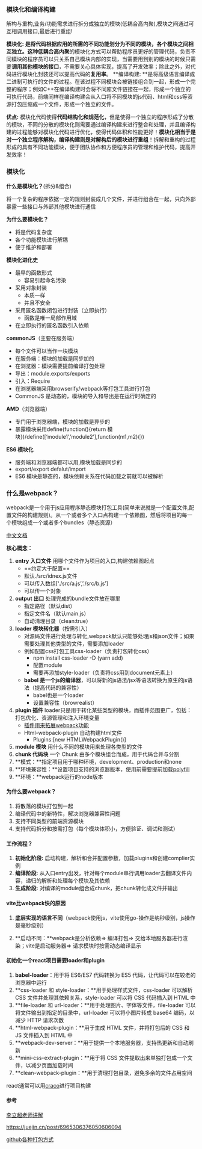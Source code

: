 ### 模块化和编译构建

解构与重构,业务/功能需求进行拆分成独立的模块(低耦合高内聚),模块之间通过可互相调用接口,最后进行重组!

**模块化: **是将代码根据应用的所需的不同功能划分为不同的模块，各个模块之间相互独立。这种**低耦合高内聚**的模块化方式可以帮助程序员更好的管理代码，负责不同模块的程序员可以只关系自己模块内部的实现，当需要用到别的模块的时候只需要**调用其他模块的接口**，不需要关心具体实现，提高了开发效率；除此之外，对代码进行模块化封装还可以提高代码的**复用率**。
**编译构建: **是将高级语言编译成二进制可执行的文件的过程。在该过程不同模块会被链接组合到一起，形成一个完整的程序；例如C++在编译构建时会将不同库文件链接在一起，形成一个独立的可执行代码，前端同样在编译构建会从入口将不同模块的js代码、html和css等资源打包压缩成一个文件，形成一个独立的文件。

**优点:** 模块化代码使得**代码结构化和规范化**，但是使得一个独立的程序形成了分散的模块，不同的分散的模块化则需要通过编译构建来进行整合和处理，并且编译构建的过程能够对模块化代码进行优化，使得代码体积和性能更好！**模块化相当于是对一个独立程序解构，编译构建则是对解构后的模块进行重组**！拆解和重构的过程形成的具有不同功能模块，便于团队协作和方便程序员的管理和维护代码，提高开发效率！



### 模块化

**什么是模块化？**(拆分&组合)

将一个复杂的程序依据一定的规则封装成几个文件，并进行组合在一起，只向外部暴露一些接口与外部其他模块进行通信

**为什么要模块化？**

+ 将是代码复杂度
+ 各个功能模块进行解耦
+ 便于维护和部署

**模块化进化史**

+ 最早的函数形式
  + 容易引起命名污染
+ 采用对象封装
  + 本质一样
  + 并且不安全
+ 采用匿名函数闭包进行封装（立即执行）
  + 函数是唯一局部作用域
+ 在立即执行的匿名函数引入依赖

**commonJS**（主要在服务端）

+ 每个文件可以当作一块模块
+ 在服务端：模块的加载是同步加的
+ 在浏览器：模块需要提前编译打包处理
+ 导出：module.exports/exports
+ 引入：Require
+ 在浏览器端采用browserify/webpack等打包工具进行打包
+ CommonJS 是动态的，模块的导入和导出是在运行时确定的

**AMD**（浏览器端）

+ 专门用于浏览器端，模块的加载是异步的
+ 暴露模块采用define(function(){return 模块})/define([‘module1’,’module2’],function(m1,m2){})

**ES6 模块化**

+ 服务端和浏览器端都可以用,模块加载是同步的
+ export/export defalut/import
+ ES6 模块是静态的，模块依赖关系在代码加载之前就可以被解析

### 什么是webpack？

webpack是一个用于js应用程序静态模块打包工具(简单来说就是一个配置文件,配置文件的构建规则)。从一个或者多个入口点构建一个依赖图，然后将项目的每一个模块组成一个或者多个bundles（静态资源）

[中文文档](https://webpack.docschina.org/concepts/)

**核心概念：**

1. **entry 入口文件** 用哪个文件作为项目的入口,构建依赖图起点
   + ==约定大于配置==
   + 默认./src/idnex.js文件
   + 可以传入数组[‘./src/a.js’,’./src/b.js’]
   + 可以传一个对象
2. **output 出口** 处理完成的bundle文件放在哪里
   + 指定路径（默认dist）
   + 指定文件名（默认main.js）
   + 自动清理目录（clean:true）
3. **loader 模块转化器**（按需引入）
   + 对源码文件进行处理与转化,webpack默认只能够处理js和json文件；如果需要处理其他类型的文件，需要添加loader
   + 例如配置css打包工具css-loader（负责打包转化css）
     + npm install css-loader -D (yarn add)
     + 配置module
     + 需要再添加style-loader（负责将css用到document元素上）
   + **babel 是一个js的编译器**，可以将新的js语法/jsx等语法转换为原生的js语法（提高代码的兼容性）
     + babel也是一个loader
     + 设置兼容性（browrealist）
4. **plugin 插件**  loader只是用于转化某些类型的模块，而插件范围更广，包括：打包优化、资源管理和注入环境变量
   + <u>插件用来拓展webpack功能</u>
   + Html-webpack-plugin 自动构建html文件
     + Plugins:[new HTMLWebpackPlugin()]
5. **module 模块** 用什么不同的模块用来处理各类型的文件
6. **chunk 代码块** 一个 Chunk 由多个模块组合而成，用于代码合并与分割
7. **模式：**指定项目用于哪种环境，development、production和none
8. **环境兼容性：**设置项目支持的浏览器版本，使用前需要提前加载[polyfill](https://webpack.docschina.org/guides/shimming/)
9. **环境：**webpack运行的node版本

#### 为什么要webpack？

1. 将散落的模块打包到一起
2. 编译代码中的新特性，解决浏览器兼容性问题
3. 支持不同类型的前端资源模块
4. 支持代码拆分和按需打包（每个模块体积小，方便验证、调试和测试）

#### 工作流程？

1. **初始化阶段:** 启动构建，解析和合并配置参数，加载plugins和创建complier实例
2. **编译阶段:** 从入口entry出发，针对每个module串行调用loader去翻译文件内容，递归的解析和处理每个模块及其依赖
3. **生成阶段:** 对编译的module组合成chunk，把chunk转化成文件并输出

#### vite比webpack快的原因

1. **底层实现的语言不同**（webpack使用js，vite使用go-操作是纳秒级别，js操作是毫秒级别）

2. **启动不同：**webpack是分析依赖=> 编译打包=> 交给本地服务器进行渲染；vite是启动服务器=> 请求模块时按需动态编译显示

#### 初始化一个react项目需要loader和plugin

1. **babel-loader**：用于将 ES6/ES7 代码转换为 ES5 代码，让代码可以在较老的浏览器中运行
2. **css-loader 和 style-loader：**用于处理样式文件，css-loader 可以解析 CSS 文件并处理其依赖关系，style-loader 可以将 CSS 代码插入到 HTML 中
3. **file-loader 和 url-loader：**用于处理图片、字体等文件，file-loader 可以将文件输出到指定的目录中，url-loader 可以将小图片转成 base64 编码，以减少 HTTP 请求次数
4. **html-webpack-plugin：**用于生成 HTML 文件，并将打包后的 CSS 和 JS 文件插入到 HTML 中
5. **webpack-dev-server：**用于提供一个本地服务器，支持热更新和自动刷新
6. **mini-css-extract-plugin：**用于将 CSS 文件提取出来单独打包成一个文件，以减少页面加载时间
7. **clean-webpack-plugin：**用于清理打包目录，避免多余的文件占用空间

react通常可以用[craco](https://craco.js.org/docs/configuration/getting-started/)进行项目构建

#### 参考

[李立超老师讲解](https://www.bilibili.com/video/BV1Kd4y147gg/?p=2&spm_id_from=pageDriver&vd_source=084728306193898208d80f40ece2975b)

https://juejin.cn/post/6965306376050606094

[github各种打包方式](https://github.com/ruanyf/webpack-demos)

